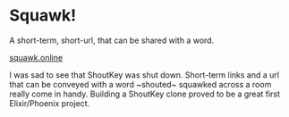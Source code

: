 # Squawk!

A short-term, short-url, that can be shared with a word.

[squawk.online](http://squawk.online)

I was sad to see that ShoutKey was shut down. Short-term links and a url that can be conveyed with a word ~shouted~ squawked across a room really come in handy. Building a ShoutKey clone proved to be a great first Elixir/Phoenix project.
